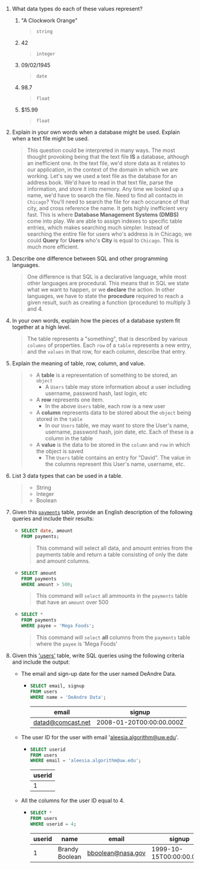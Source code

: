 1. What data types do each of these values represent?
   1. "A Clockwork Orange"
      > `string`
   2. 42
      > `integer`
   3. 09/02/1945
      > `date`
   4. 98.7
      > `float`
   5. $15.99
      > `float`
2. Explain in your own words when a database might be used. Explain when a text file might be used.
   >This question could be interpreted in many ways.  The most thought provoking being that the text file **IS** a database, although an inefficient one.  In the text file, we'd store data as it relates to our application, in the context of the domain in which we are working.  Let's say we used a text file as the database for an address book.  We'd have to read in that text file, parse the information, and store it into memory.  Any time we looked up a name, we'd have to search the file.  Need to find all contacts in `Chicago`?  You'll need to search the file for each occurance of that city, and cross reference the name.  It gets highly inefficient very fast.  This is where **Database Management Systems (DMBS)** come into play.  We are able to assign indexes to specific table entries, which makes searching much simpler.  Instead of searching the entire file for users who's address is in Chicago, we could **Query** for **Users** who's **City** is equal to `Chicago`.  This is much more efficient.
3. Describe one difference between SQL and other programming languages.
   >One difference is that SQL is a declarative language, while most other languages are procedural.  This means that in SQL we state what we want to happen, or we **declare** the action.  In other languages, we have to state the **procedure** required to reach a given result, such as creating a function (procedure) to multiply 3 and 4.
4. In your own words, explain how the pieces of a database system fit together at a high level.
   >The table represents a "something", that is described by various `columns` of properties.  Each `row` of a `table` represents a new entry, and the `values` in that row, for each column, describe that entry.
5. Explain the meaning of table, row, column, and value.
   >- A **table** is a representation of something to be stored, an `object`
   >   - A `Users` table may store information about a user including username, password hash, last login, etc
   >- A **row** represents one item.
   >   - In the above `Users` table, each row is a new user
   >- A **column** represents data to be stored about the `object` being stored in the `table`
   >   - In our `Users` table, we may want to store the User's name, username, password hash, join date, etc. Each of these is a column in the table
   >- A **value** is the data to be stored in the `column` and `row` in which the object is saved
   >   - The `Users` table contains an entry for "David".  The value in the columns represent this User's name, username, etc.
6. List 3 data types that can be used in a table.
   >- String
   >- Integer
   >- Boolean
7. Given this [`payments`](https://www.db-fiddle.com/f/5gVGFmB8Aq66SejCFEbfdd/0) table, provide an English description of the following queries and include their results:
   - ```SQL
     SELECT date, amount
     FROM payments;
     ```
     >This command will select all data, and amount entries from the payments table and return a table consisting of only the date and amount columns.



   - ```SQL
     SELECT amount
     FROM payments
     WHERE amount > 500;
     ```
     >This command will `select` all ammounts in the `payments` table that have an `amount` over 500

   - ```SQL
     SELECT *
     FROM payments
     WHERE payee = 'Mega Foods';
     ```
     >This command will `select` **all** columns from the `payments` table where the `payee` is 'Mega Foods'

8. Given this ['users'](https://www.db-fiddle.com/f/iQAEYktwysXqcLQHv2dwbc/0) table, write SQL queries using the following criteria and include the output:
   * The email and sign-up date for the user named DeAndre Data.
     - ```SQL
       SELECT email, signup
       FROM users
       WHERE name = 'DeAndre Data';
       ```

       email | signup
       ------|-------
       datad@comcast.net | 2008-01-20T00:00:00.000Z
     
   * The user ID for the user with email 'aleesia.algorithm@uw.edu'.
     - ```SQL
       SELECT userid
       FROM users
       WHERE email = 'aleesia.algorithm@uw.edu';
       ```

       userid |
       -------|
       1 |
       
   * All the columns for the user ID equal to 4.
     - ```SQL
       SELECT *
       FROM users
       WHERE userid = 4;
       ```

       userid | name | email | signup
       -------|------|-------|-------
       1 | Brandy Boolean | bboolean@nasa.gov | 1999-10-15T00:00:00.000Z

